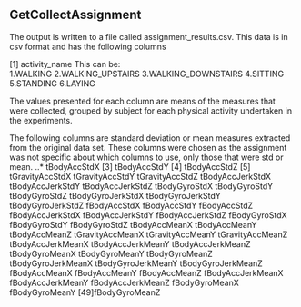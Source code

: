 ## GetCollectAssignment

The output is written to a file called assignment_results.csv.  This data is in csv format and has the following columns

[1]    activity_name
This can be:  
1.WALKING
2.WALKING_UPSTAIRS
3.WALKING_DOWNSTAIRS
4.SITTING
5.STANDING
6.LAYING

The values presented for each column are means of the measures that were collected, grouped by subject for each physical activity undertaken in the experiments. 

The following columns are standard deviation or mean measures extracted from the original data set.  These columns were chosen as the assignment was not specific about which columns to use, only those that were std or mean.
..* tBodyAccStdX
[3] tBodyAccStdY
[4] tBodyAccStdZ
[5] tGravityAccStdX
tGravityAccStdY
tGravityAccStdZ
tBodyAccJerkStdX
tBodyAccJerkStdY
tBodyAccJerkStdZ
tBodyGyroStdX
tBodyGyroStdY
tBodyGyroStdZ
tBodyGyroJerkStdX
tBodyGyroJerkStdY
tBodyGyroJerkStdZ
fBodyAccStdX
fBodyAccStdY
fBodyAccStdZ
fBodyAccJerkStdX
fBodyAccJerkStdY
fBodyAccJerkStdZ
fBodyGyroStdX
fBodyGyroStdY
fBodyGyroStdZ
tBodyAccMeanX
tBodyAccMeanY
tBodyAccMeanZ
tGravityAccMeanX
tGravityAccMeanY
tGravityAccMeanZ
tBodyAccJerkMeanX
tBodyAccJerkMeanY
tBodyAccJerkMeanZ
tBodyGyroMeanX
tBodyGyroMeanY
tBodyGyroMeanZ
tBodyGyroJerkMeanX
tBodyGyroJerkMeanY
tBodyGyroJerkMeanZ
fBodyAccMeanX
fBodyAccMeanY
fBodyAccMeanZ
fBodyAccJerkMeanX
fBodyAccJerkMeanY
fBodyAccJerkMeanZ
fBodyGyroMeanX
fBodyGyroMeanY
[49]fBodyGyroMeanZ